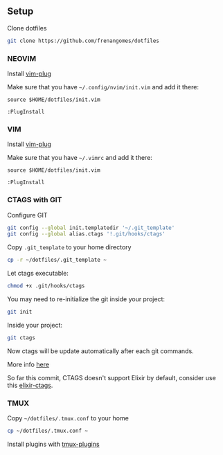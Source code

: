 ## Setup

Clone dotfiles
```bash
git clone https://github.com/frenangomes/dotfiles
```

### NEOVIM
Install [vim-plug](https://github.com/junegunn/vim-plug)

Make sure that you have `~/.config/nvim/init.vim` and add it there:
```
source $HOME/dotfiles/init.vim
```

```VIM
:PlugInstall
```

### VIM
Install [vim-plug](https://github.com/junegunn/vim-plug)

Make sure that you have `~/.vimrc` and add it there:
```
source $HOME/dotfiles/init.vim
```

```VIM
:PlugInstall
```

### CTAGS with GIT

Configure GIT
```bash
git config --global init.templatedir '~/.git_template'
git config --global alias.ctags '!.git/hooks/ctags'
```

Copy `.git_template` to your home directory
```bash
cp -r ~/dotfiles/.git_template ~
```

Let ctags executable:
```bash
chmod +x .git/hooks/ctags
```

You may need to re-initialize the git inside your project:
```bash
git init
```

Inside your project:
```bash
git ctags
```

Now ctags will be update automatically after each git commands.

More info [here](http://tbaggery.com/2011/08/08/effortless-ctags-with-git.html)

So far this commit, CTAGS doesn't support Elixir by default, consider use this [elixir-ctags](https://github.com/mmorearty/elixir-ctags).

### TMUX

Copy `~/dotfiles/.tmux.conf` to your home

```bash
cp ~/dotfiles/.tmux.conf ~
```

Install plugins with [tmux-plugins](https://github.com/tmux-plugins/tpm)
